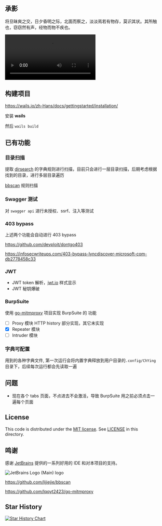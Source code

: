 ## 承影

将旦昧爽之交，日夕昏明之际，北面而察之，淡淡焉若有物存，莫识其状。其所触也，窃窃然有声，经物而物不疾也。

<video src="./images/ChYing.mp4"></video>

## 构建项目

https://wails.io/zh-Hans/docs/gettingstarted/installation/

安装 **wails** 

然后 `wails build`

## 已有功能

### 目录扫描

提取 [dirsearch](https://github.com/maurosoria/dirsearch) 的字典规则进行扫描，目前只会进行一层目录扫描，后期考虑根据找到的目录，进行多层目录遍历

[bbscan](https://github.com/lijiejie/bbscan) 规则扫描

### Swagger 测试

对 `swagger api` 进行未授权、ssrf、注入等测试

### 403 bypass

上述两个功能会自动进行 403 bypass

https://github.com/devploit/dontgo403

https://infosecwriteups.com/403-bypass-lyncdiscover-microsoft-com-db2778458c33

### JWT

- JWT token 解析，[jwt.io](https://jwt.io/) 样式显示
- JWT 秘钥爆破

### BurpSuite

使用 [go-mitmproxy](https://github.com/lqqyt2423/go-mitmproxy) 项目实现 BurpSuite 的 功能

-   [ ] Proxy 模块 						HTTP history 部分实现，其它未实现
-   [x] Repeater 模块               
-   [ ] Intruder 模块                

### 字典可配置

用到的各种字典文件, 第一次运行会将内置字典释放到用户目录的`.config/ChYing`目录下，后续每次运行都会先读取一遍

## 问题

- 现在各个 tabs 页面，不点进去不会激活，导致 BurpSuite 用之前必须点击一遍每个页面

## License

This code is distributed under the [MIT license](https://github.com/yhy0/ChYing/blob/main/LICENSE). See [LICENSE](https://github.com/yhy0/ChYing/blob/main/LICENSE) in this directory.

## 鸣谢

感谢 [JetBrains](https://www.jetbrains.com/) 提供的一系列好用的 IDE 和对本项目的支持。

![JetBrains Logo (Main) logo](https://resources.jetbrains.com/storage/products/company/brand/logos/jb_beam.svg)

https://github.com/lijiejie/bbscan

https://github.com/lqqyt2423/go-mitmproxy

## Star History

[![Star History Chart](https://api.star-history.com/svg?repos=yhy0/ChYing&type=Date)](https://star-history.com/#yhy0/ChYing&Date)